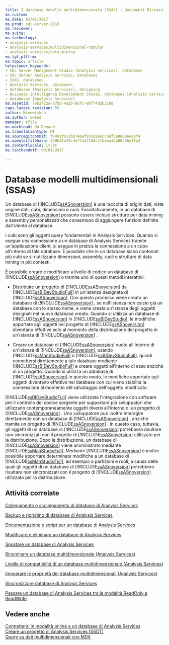 ```yaml
---
title: I database modello multidimensionale (SSAS) | Documenti Microsoft
ms.custom: 
ms.date: 03/01/2017
ms.prod: sql-server-2016
ms.reviewer: 
ms.suite: 
ms.technology:
- analysis-services
- analysis-services/multidimensional-tabular
- analysis-services/data-mining
ms.tgt_pltfrm: 
ms.topic: article
helpviewer_keywords:
- SQL Server Management Studio [Analysis Services], databases
- SQL Server Analysis Services, databases
- SSAS, databases
- Analysis Services, databases
- databases [Analysis Services], designing
- Business Intelligence Development Studio, databases [Analysis Services]
- databases [Analysis Services]
ms.assetid: 78b2f22a-b7bd-4a2b-b6fc-0bff4d2b3168
caps.latest.revision: 55
author: Minewiskan
ms.author: owend
manager: kfile
ms.workload: On Demand
ms.translationtype: MT
ms.sourcegitcommit: f3481fcc2bb74eaf93182e6cc58f5a06666e10f4
ms.openlocfilehash: 2b9b4fa79c4ef7a37158c1fbeea32a80c56effa2
ms.contentlocale: it-it
ms.lasthandoff: 09/01/2017

---
```

# <a name="multidimensional-model-databases-ssas"></a>Database modelli multidimensionali (SSAS)
  Un database di [!INCLUDE[ssASnoversion](../../includes/ssasnoversion-md.md)] è una raccolta di origini dati, viste origine dati, cubi, dimensioni e ruoli. Facoltativamente, in un database di [!INCLUDE[ssASnoversion](../../includes/ssasnoversion-md.md)] possono essere incluse strutture per data mining e assembly personalizzati che consentono di aggiungere funzioni definite dall'utente al database.  
  
 I cubi sono gli oggetti query fondamentali in Analysis Services. Quando si esegue una connessione a un database di Analysis Services tramite un'applicazione client, si esegue in pratica la connessione a un cubo all'interno di tale database. È possibile che in un database siano contenuti più cubi se si riutilizzano dimensioni, assembly, ruoli o strutture di data mining in più contesti.  
  
 È possibile creare e modificare a livello di codice un database di [!INCLUDE[ssASnoversion](../../includes/ssasnoversion-md.md)] o tramite uno di questi metodi interattivi:  
  
-   Distribuire un progetto di [!INCLUDE[ssASnoversion](../../includes/ssasnoversion-md.md)] da [!INCLUDE[ssBIDevStudioFull](../../includes/ssbidevstudiofull-md.md)] in un'istanza designata di [!INCLUDE[ssASnoversion](../../includes/ssasnoversion-md.md)]. Con questo processo viene creato un database di [!INCLUDE[ssASnoversion](../../includes/ssasnoversion-md.md)] , se nell'istanza non esiste già un database con lo stesso nome, e viene creata un'istanza degli oggetti designati nel nuovo database creato. Quando si utilizza un database di [!INCLUDE[ssASnoversion](../../includes/ssasnoversion-md.md)] in [!INCLUDE[ssBIDevStudio](../../includes/ssbidevstudio-md.md)], le modifiche apportate agli oggetti nel progetto di [!INCLUDE[ssASnoversion](../../includes/ssasnoversion-md.md)] diventano effettive solo al momento della distribuzione del progetto in un'istanza di [!INCLUDE[ssASnoversion](../../includes/ssasnoversion-md.md)] .  
  
-   Creare un database di [!INCLUDE[ssASnoversion](../../includes/ssasnoversion-md.md)] vuoto all'interno di un'istanza di [!INCLUDE[ssASnoversion](../../includes/ssasnoversion-md.md)], usando [!INCLUDE[ssManStudioFull](../../includes/ssmanstudiofull-md.md)] o [!INCLUDE[ssBIDevStudioFull](../../includes/ssbidevstudiofull-md.md)], quindi connettersi direttamente a tale database mediante [!INCLUDE[ssBIDevStudioFull](../../includes/ssbidevstudiofull-md.md)] e creare oggetti all'interno di esso anziché di un progetto. Quando si utilizza un database di [!INCLUDE[ssASnoversion](../../includes/ssasnoversion-md.md)] in questo modo, le modifiche apportate agli oggetti diventano effettive nel database con cui viene stabilita la connessione al momento del salvataggio dell'oggetto modificato.  
  
 [!INCLUDE[ssBIDevStudioFull](../../includes/ssbidevstudiofull-md.md)] viene utilizzata l'integrazione con software per il controllo del codice sorgente per supportare più sviluppatori che utilizzano contemporaneamente oggetti diversi all'interno di un progetto di [!INCLUDE[ssASnoversion](../../includes/ssasnoversion-md.md)] . Uno sviluppatore può inoltre interagire direttamente con un database di [!INCLUDE[ssASnoversion](../../includes/ssasnoversion-md.md)] , anziché tramite un progetto di [!INCLUDE[ssASnoversion](../../includes/ssasnoversion-md.md)] . In questo caso, tuttavia, gli oggetti di un database di [!INCLUDE[ssASnoversion](../../includes/ssasnoversion-md.md)] potrebbero risultare non sincronizzati con il progetto di [!INCLUDE[ssASnoversion](../../includes/ssasnoversion-md.md)] utilizzato per la distribuzione. Dopo la distribuzione, un database di [!INCLUDE[ssASnoversion](../../includes/ssasnoversion-md.md)] viene amministrato mediante [!INCLUDE[ssManStudioFull](../../includes/ssmanstudiofull-md.md)]. Mediante [!INCLUDE[ssASnoversion](../../includes/ssasnoversion-md.md)] è inoltre possibile apportare determinate modifiche a un database di [!INCLUDE[ssManStudioFull](../../includes/ssmanstudiofull-md.md)], ad esempio a partizioni e ruoli, a causa delle quali gli oggetti di un database di [!INCLUDE[ssASnoversion](../../includes/ssasnoversion-md.md)] potrebbero risultare non sincronizzati con il progetto di [!INCLUDE[ssASnoversion](../../includes/ssasnoversion-md.md)] utilizzato per la distribuzione.  
  
## <a name="related-tasks"></a>Attività correlate  
 [Collegamento e scollegamento di database di Analysis Services](../../analysis-services/multidimensional-models/attach-and-detach-analysis-services-databases.md)  
  
 [Backup e ripristino di database di Analysis Services](../../analysis-services/multidimensional-models/backup-and-restore-of-analysis-services-databases.md)  
  
 [Documentazione e script per un database di Analysis Services](../../analysis-services/multidimensional-models/document-and-script-an-analysis-services-database.md)  
  
 [Modificare o eliminare un database di Analysis Services](../../analysis-services/multidimensional-models/modify-or-delete-an-analysis-services-database.md)  
  
 [Spostare un database di Analysis Services](../../analysis-services/multidimensional-models/move-an-analysis-services-database.md)  
  
 [Rinominare un database multidimensionale &#40;Analysis Services&#41;](../../analysis-services/multidimensional-models/rename-a-multidimensional-database-analysis-services.md)  
  
 [Livello di compatibilità di un database multidimensionale &#40;Analysis Services&#41;](../../analysis-services/multidimensional-models/compatibility-level-of-a-multidimensional-database-analysis-services.md)  
  
 [Impostare le proprietà dei database multidimensionali &#40;Analysis Services&#41;](../../analysis-services/multidimensional-models/set-multidimensional-database-properties-analysis-services.md)  
  
 [Sincronizzare database di Analysis Services](../../analysis-services/multidimensional-models/synchronize-analysis-services-databases.md)  
  
 [Passare un database di Analysis Services tra le modalità ReadOnly e ReadWrite](../../analysis-services/multidimensional-models/switch-an-analysis-services-database-between-readonly-and-readwrite-modes.md)  
  
## <a name="see-also"></a>Vedere anche  
 [Connettersi in modalità online a un database di Analysis Services](../../analysis-services/multidimensional-models/connect-in-online-mode-to-an-analysis-services-database.md)   
 [Creare un progetto di Analysis Services &#40;SSDT&#41;](../../analysis-services/multidimensional-models/create-an-analysis-services-project-ssdt.md)   
 [Query su dati multidimensionali con MDX](../../analysis-services/multidimensional-models/mdx/querying-multidimensional-data-with-mdx.md)  
  
  

